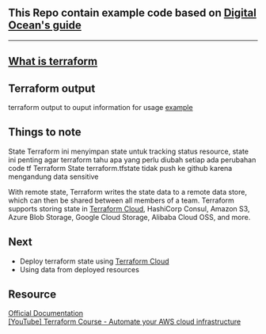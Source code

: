## **This Repo contain example code based on [Digital Ocean's guide](https://www.digitalocean.com/community/tutorials/how-to-use-terraform-with-digitalocean)**


---



## [What is terraform](https://developer.hashicorp.com/terraform/intro)


## Terraform output
terraform output to ouput information for usage [example](https://youtu.be/SLB_c_ayRMo?t=6846)
## Things to note
State Terraform ini menyimpan state untuk tracking status resource, state ini penting agar terraform tahu apa yang perlu diubah setiap ada perubahan code tf
Terraform State terraform.tfstate tidak push ke github karena mengandung data sensitive  

With remote state, Terraform writes the state data to a remote data store, which can then be shared between all members of a team. Terraform supports storing state in [Terraform Cloud][Terraform cloud], HashiCorp Consul, Amazon S3, Azure Blob Storage, Google Cloud Storage, Alibaba Cloud OSS, and more.


## Next
- Deploy terraform state using [Terraform Cloud][Terraform Cloud]
- Using data from deployed resources

## Resource
[Official Documentation](https://developer.hashicorp.com/terraform/docs)  
[[YouTube] Terraform Course - Automate your AWS cloud infrastructure](https://www.youtube.com/watch?v=SLB_c_ayRMo&ab_channel=freeCodeCamp.org)



[Terraform Cloud]: https://www.hashicorp.com/products/terraform
[iac_def]: https://learn.microsoft.com/en-us/devops/deliver/what-is-infrastructure-as-code "iac_def"